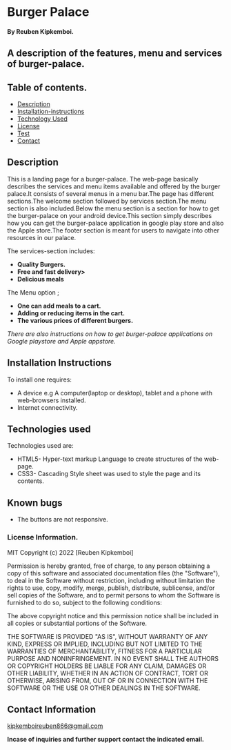 # Burger Palace


#### **By Reuben Kipkemboi.**

## A description of the features, menu and services of burger-palace.

## Table of contents.

+ [Description](#description)
+ [Installation-instructions](#Installation-instructions)
+ [Technology Used](#technology-used)
+ [License](#license-Information)
+ [Test](#instructions-on-running-tests)
+ [Contact](#contact-information)

## Description

<P>This is a landing page for a burger-palace. The web-page basically describes the services and menu items available and offered by the burger palace.It consists of several menus in a menu bar.The page has different sections.The welcome section followed by services section.The menu section is also included.Below the menu section is a section for how to get the burger-palace on your android device.This section simply describes how you can get the burger-palace application in google play store and also the Apple store.The footer section is meant for users to navigate into other resources in our palace.
 
 The services-section includes:
 + **Quality Burgers.**
 + **Free and fast delivery>**
 + **Delicious meals**
 
 The Menu option ;
 * **One can add meals to a cart.**
 * **Adding or reducing items in the cart.**
 * **The various prices of different burgers.**

 *There are also instructions on how to get burger-palace applications on Google playstore and Apple appstore.*
 </p>

## Installation Instructions

To install one requires:
* A device e.g A computer(laptop or desktop), tablet and a phone with web-browsers installed.
* Internet connectivity. 

## Technologies used
Technologies used are:
* HTML5- Hyper-text markup Language to create structures of the web-page.
* CSS3- Cascading Style sheet was used to style the page and its contents.

## Known bugs

+ The buttons are not responsive.

### License Information.

MIT Copyright (c) 2022 [Reuben Kipkemboi]

Permission is hereby granted, free of charge, to any person obtaining a copy of this software and associated documentation files (the "Software"), to deal in the Software without restriction, including without limitation the rights to use, copy, modify, merge, publish, distribute, sublicense, and/or sell copies of the Software, and to permit persons to whom the Software is furnished to do so, subject to the following conditions:

The above copyright notice and this permission notice shall be included in all copies or substantial portions of the Software.

THE SOFTWARE IS PROVIDED "AS IS", WITHOUT WARRANTY OF ANY KIND, EXPRESS OR IMPLIED, INCLUDING BUT NOT LIMITED TO THE WARRANTIES OF MERCHANTABILITY, FITNESS FOR A PARTICULAR PURPOSE AND NONINFRINGEMENT. IN NO EVENT SHALL THE AUTHORS OR COPYRIGHT HOLDERS BE LIABLE FOR ANY CLAIM, DAMAGES OR OTHER LIABILITY, WHETHER IN AN ACTION OF CONTRACT, TORT OR OTHERWISE, ARISING FROM, OUT OF OR IN CONNECTION WITH THE SOFTWARE OR THE USE OR OTHER DEALINGS IN THE SOFTWARE.

## Contact Information
<kipkemboireuben866@gmail.com>

**Incase of inquiries and further support contact the indicated email.**

